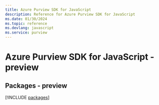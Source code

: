 ```yaml
---
title: Azure Purview SDK for JavaScript
description: Reference for Azure Purview SDK for JavaScript
ms.date: 01/30/2024
ms.topic: reference
ms.devlang: javascript
ms.service: purview
---
```

# Azure Purview SDK for JavaScript - preview
## Packages - preview
[!INCLUDE [packages](purview-index.md)]